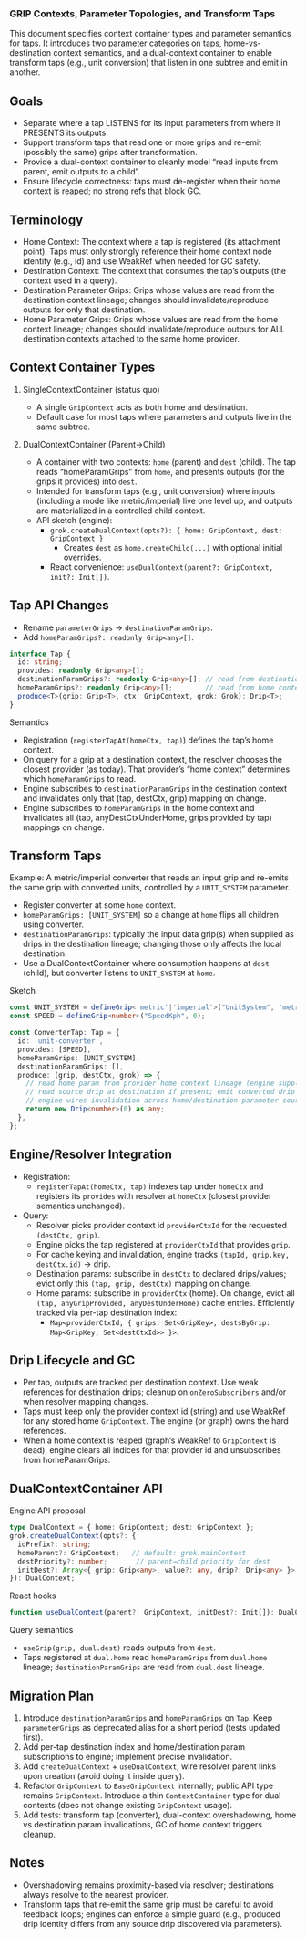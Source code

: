 ### GRIP Contexts, Parameter Topologies, and Transform Taps

This document specifies context container types and parameter semantics for taps. It introduces two parameter categories on taps, home-vs-destination context semantics, and a dual-context container to enable transform taps (e.g., unit conversion) that listen in one subtree and emit in another.

## Goals
- Separate where a tap LISTENS for its input parameters from where it PRESENTS its outputs.
- Support transform taps that read one or more grips and re-emit (possibly the same) grips after transformation.
- Provide a dual-context container to cleanly model “read inputs from parent, emit outputs to a child”.
- Ensure lifecycle correctness: taps must de-register when their home context is reaped; no strong refs that block GC.

## Terminology
- Home Context: The context where a tap is registered (its attachment point). Taps must only strongly reference their home context node identity (e.g., id) and use WeakRef when needed for GC safety.
- Destination Context: The context that consumes the tap’s outputs (the context used in a query).
- Destination Parameter Grips: Grips whose values are read from the destination context lineage; changes should invalidate/reproduce outputs for only that destination.
- Home Parameter Grips: Grips whose values are read from the home context lineage; changes should invalidate/reproduce outputs for ALL destination contexts attached to the same home provider.

## Context Container Types
1) SingleContextContainer (status quo)
   - A single `GripContext` acts as both home and destination.
   - Default case for most taps where parameters and outputs live in the same subtree.

2) DualContextContainer (Parent→Child)
   - A container with two contexts: `home` (parent) and `dest` (child). The tap reads “homeParamGrips” from `home`, and presents outputs (for the grips it provides) into `dest`.
   - Intended for transform taps (e.g., unit conversion) where inputs (including a mode like metric/imperial) live one level up, and outputs are materialized in a controlled child context.
   - API sketch (engine):
     - `grok.createDualContext(opts?): { home: GripContext, dest: GripContext }`
       - Creates `dest` as `home.createChild(...)` with optional initial overrides.
     - React convenience: `useDualContext(parent?: GripContext, init?: Init[])`.

## Tap API Changes
- Rename `parameterGrips` → `destinationParamGrips`.
- Add `homeParamGrips?: readonly Grip<any>[]`.

```ts
interface Tap {
  id: string;
  provides: readonly Grip<any>[];
  destinationParamGrips?: readonly Grip<any>[]; // read from destination context lineage
  homeParamGrips?: readonly Grip<any>[];        // read from home context lineage
  produce<T>(grip: Grip<T>, ctx: GripContext, grok: Grok): Drip<T>;
}
```

Semantics
- Registration (`registerTapAt(homeCtx, tap)`) defines the tap’s home context.
- On query for a grip at a destination context, the resolver chooses the closest provider (as today). That provider’s “home context” determines which `homeParamGrips` to read.
- Engine subscribes to `destinationParamGrips` in the destination context and invalidates only that (tap, destCtx, grip) mapping on change.
- Engine subscribes to `homeParamGrips` in the home context and invalidates all (tap, anyDestCtxUnderHome, grips provided by tap) mappings on change.

## Transform Taps
Example: A metric/imperial converter that reads an input grip and re-emits the same grip with converted units, controlled by a `UNIT_SYSTEM` parameter.

- Register converter at some `home` context.
- `homeParamGrips: [UNIT_SYSTEM]` so a change at `home` flips all children using converter.
- `destinationParamGrips`: typically the input data grip(s) when supplied as drips in the destination lineage; changing those only affects the local destination.
- Use a DualContextContainer where consumption happens at `dest` (child), but converter listens to `UNIT_SYSTEM` at `home`.

Sketch
```ts
const UNIT_SYSTEM = defineGrip<'metric'|'imperial'>("UnitSystem", 'metric');
const SPEED = defineGrip<number>("SpeedKph", 0);

const ConverterTap: Tap = {
  id: 'unit-converter',
  provides: [SPEED],
  homeParamGrips: [UNIT_SYSTEM],
  destinationParamGrips: [],
  produce: (grip, destCtx, grok) => {
    // read home param from provider home context lineage (engine supplies)
    // read source drip at destination if present; emit converted drip
    // engine wires invalidation across home/destination parameter sources
    return new Drip<number>(0) as any;
  },
};
```

## Engine/Resolver Integration
- Registration:
  - `registerTapAt(homeCtx, tap)` indexes tap under `homeCtx` and registers its `provides` with resolver at `homeCtx` (closest provider semantics unchanged).
- Query:
  - Resolver picks provider context id `providerCtxId` for the requested `(destCtx, grip)`.
  - Engine picks the tap registered at `providerCtxId` that provides `grip`.
  - For cache keying and invalidation, engine tracks `(tapId, grip.key, destCtx.id)` → drip.
  - Destination params: subscribe in `destCtx` to declared drips/values; evict only this `(tap, grip, destCtx)` mapping on change.
  - Home params: subscribe in `providerCtx` (home). On change, evict all `(tap, anyGripProvided, anyDestUnderHome)` cache entries. Efficiently tracked via per-tap destination index:
    - `Map<providerCtxId, { grips: Set<GripKey>, destsByGrip: Map<GripKey, Set<destCtxId>> }>`.

## Drip Lifecycle and GC
- Per tap, outputs are tracked per destination context. Use weak references for destination drips; cleanup on `onZeroSubscribers` and/or when resolver mapping changes.
- Taps must keep only the provider context id (string) and use WeakRef for any stored home `GripContext`. The engine (or graph) owns the hard references.
- When a home context is reaped (graph’s WeakRef to `GripContext` is dead), engine clears all indices for that provider id and unsubscribes from homeParamGrips.

## DualContextContainer API
Engine API proposal
```ts
type DualContext = { home: GripContext; dest: GripContext };
grok.createDualContext(opts?: {
  idPrefix?: string;
  homeParent?: GripContext;   // default: grok.mainContext
  destPriority?: number;       // parent→child priority for dest
  initDest?: Array<{ grip: Grip<any>, value?: any, drip?: Drip<any> }>
}): DualContext;
```

React hooks
```ts
function useDualContext(parent?: GripContext, initDest?: Init[]): DualContext
```

Query semantics
- `useGrip(grip, dual.dest)` reads outputs from `dest`.
- Taps registered at `dual.home` read `homeParamGrips` from `dual.home` lineage; `destinationParamGrips` are read from `dual.dest` lineage.

## Migration Plan
1) Introduce `destinationParamGrips` and `homeParamGrips` on `Tap`. Keep `parameterGrips` as deprecated alias for a short period (tests updated first).
2) Add per-tap destination index and home/destination param subscriptions to engine; implement precise invalidation.
3) Add `createDualContext` + `useDualContext`; wire resolver parent links upon creation (avoid doing it inside query).
4) Refactor `GripContext` to `BaseGripContext` internally; public API type remains `GripContext`. Introduce a thin `ContextContainer` type for dual contexts (does not change existing `GripContext` usage).
5) Add tests: transform tap (converter), dual-context overshadowing, home vs destination param invalidations, GC of home context triggers cleanup.

## Notes
- Overshadowing remains proximity-based via resolver; destinations always resolve to the nearest provider.
- Transform taps that re-emit the same grip must be careful to avoid feedback loops; engines can enforce a simple guard (e.g., produced drip identity differs from any source drip discovered via parameters).


